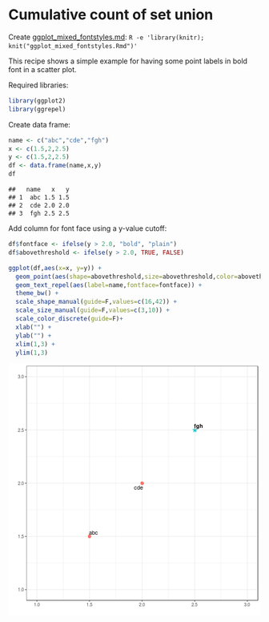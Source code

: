 # Cumulative count of set union

Create [ggplot_mixed_fontstyles.md](ggplot_mixed_fontstyles.md): `R -e 'library(knitr); knit("ggplot_mixed_fontstyles.Rmd")'`

This recipe shows a simple example for having some point labels in bold font in a scatter plot.

Required libraries:

```r
library(ggplot2)
library(ggrepel)
```

Create data frame:

```r
name <- c("abc","cde","fgh")
x <- c(1.5,2,2.5)
y <- c(1.5,2,2.5)
df <- data.frame(name,x,y)
df
```

```
##   name   x   y
## 1  abc 1.5 1.5
## 2  cde 2.0 2.0
## 3  fgh 2.5 2.5
```

Add column for font face using a y-value cutoff:

```r
df$fontface <- ifelse(y > 2.0, "bold", "plain")
df$abovethreshold <- ifelse(y > 2.0, TRUE, FALSE)
```


```r
ggplot(df,aes(x=x, y=y)) +
  geom_point(aes(shape=abovethreshold,size=abovethreshold,color=abovethreshold)) +
  geom_text_repel(aes(label=name,fontface=fontface)) +
  theme_bw() +
  scale_shape_manual(guide=F,values=c(16,42)) +
  scale_size_manual(guide=F,values=c(3,10)) +
  scale_color_discrete(guide=F)+
  xlab("") +
  ylab("") +
  xlim(1,3) +
  ylim(1,3)
```

![plot of chunk ggplot_mixed_fontstyles](figure/ggplot_mixed_fontstyles-1.png)


